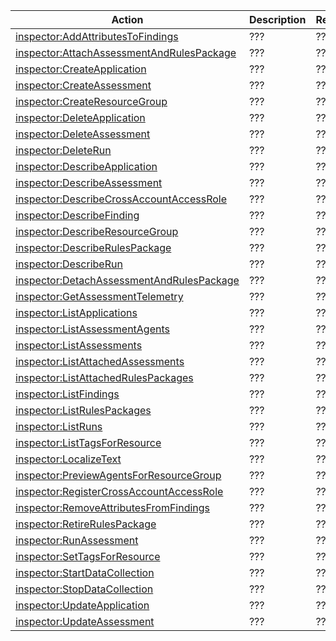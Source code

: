 | Action | Description | Resource | Condition |
| --- | --- | --- | --- |
| [inspector:AddAttributesToFindings](http://docs.aws.amazon.com/inspector/latest/APIReference/API_AddAttributesToFindings.html) | ??? | ??? | - |
| [inspector:AttachAssessmentAndRulesPackage](http://docs.aws.amazon.com/inspector/latest/APIReference/API_AttachAssessmentAndRulesPackage.html) | ??? | ??? | - |
| [inspector:CreateApplication](http://docs.aws.amazon.com/inspector/latest/APIReference/API_CreateApplication.html) | ??? | ??? | - |
| [inspector:CreateAssessment](http://docs.aws.amazon.com/inspector/latest/APIReference/API_CreateAssessment.html) | ??? | ??? | - |
| [inspector:CreateResourceGroup](http://docs.aws.amazon.com/inspector/latest/APIReference/API_CreateResourceGroup.html) | ??? | ??? | - |
| [inspector:DeleteApplication](http://docs.aws.amazon.com/inspector/latest/APIReference/API_DeleteApplication.html) | ??? | ??? | - |
| [inspector:DeleteAssessment](http://docs.aws.amazon.com/inspector/latest/APIReference/API_DeleteAssessment.html) | ??? | ??? | - |
| [inspector:DeleteRun](http://docs.aws.amazon.com/inspector/latest/APIReference/API_DeleteRun.html) | ??? | ??? | - |
| [inspector:DescribeApplication](http://docs.aws.amazon.com/inspector/latest/APIReference/API_DescribeApplication.html) | ??? | ??? | - |
| [inspector:DescribeAssessment](http://docs.aws.amazon.com/inspector/latest/APIReference/API_DescribeAssessment.html) | ??? | ??? | - |
| [inspector:DescribeCrossAccountAccessRole](http://docs.aws.amazon.com/inspector/latest/APIReference/API_DescribeCrossAccountAccessRole.html) | ??? | ??? | - |
| [inspector:DescribeFinding](http://docs.aws.amazon.com/inspector/latest/APIReference/API_DescribeFinding.html) | ??? | ??? | - |
| [inspector:DescribeResourceGroup](http://docs.aws.amazon.com/inspector/latest/APIReference/API_DescribeResourceGroup.html) | ??? | ??? | - |
| [inspector:DescribeRulesPackage](http://docs.aws.amazon.com/inspector/latest/APIReference/API_DescribeRulesPackage.html) | ??? | ??? | - |
| [inspector:DescribeRun](http://docs.aws.amazon.com/inspector/latest/APIReference/API_DescribeRun.html) | ??? | ??? | - |
| [inspector:DetachAssessmentAndRulesPackage](http://docs.aws.amazon.com/inspector/latest/APIReference/API_DetachAssessmentAndRulesPackage.html) | ??? | ??? | - |
| [inspector:GetAssessmentTelemetry](http://docs.aws.amazon.com/inspector/latest/APIReference/API_GetAssessmentTelemetry.html) | ??? | ??? | - |
| [inspector:ListApplications](http://docs.aws.amazon.com/inspector/latest/APIReference/API_ListApplications.html) | ??? | ??? | - |
| [inspector:ListAssessmentAgents](http://docs.aws.amazon.com/inspector/latest/APIReference/API_ListAssessmentAgents.html) | ??? | ??? | - |
| [inspector:ListAssessments](http://docs.aws.amazon.com/inspector/latest/APIReference/API_ListAssessments.html) | ??? | ??? | - |
| [inspector:ListAttachedAssessments](http://docs.aws.amazon.com/inspector/latest/APIReference/API_ListAttachedAssessments.html) | ??? | ??? | - |
| [inspector:ListAttachedRulesPackages](http://docs.aws.amazon.com/inspector/latest/APIReference/API_ListAttachedRulesPackages.html) | ??? | ??? | - |
| [inspector:ListFindings](http://docs.aws.amazon.com/inspector/latest/APIReference/API_ListFindings.html) | ??? | ??? | - |
| [inspector:ListRulesPackages](http://docs.aws.amazon.com/inspector/latest/APIReference/API_ListRulesPackages.html) | ??? | ??? | - |
| [inspector:ListRuns](http://docs.aws.amazon.com/inspector/latest/APIReference/API_ListRuns.html) | ??? | ??? | - |
| [inspector:ListTagsForResource](http://docs.aws.amazon.com/inspector/latest/APIReference/API_ListTagsForResource.html) | ??? | ??? | - |
| [inspector:LocalizeText](http://docs.aws.amazon.com/inspector/latest/APIReference/API_LocalizeText.html) | ??? | ??? | - |
| [inspector:PreviewAgentsForResourceGroup](http://docs.aws.amazon.com/inspector/latest/APIReference/API_PreviewAgentsForResourceGroup.html) | ??? | ??? | - |
| [inspector:RegisterCrossAccountAccessRole](http://docs.aws.amazon.com/inspector/latest/APIReference/API_RegisterCrossAccountAccessRole.html) | ??? | ??? | - |
| [inspector:RemoveAttributesFromFindings](http://docs.aws.amazon.com/inspector/latest/APIReference/API_RemoveAttributesFromFindings.html) | ??? | ??? | - |
| [inspector:RetireRulesPackage](http://docs.aws.amazon.com/inspector/latest/APIReference/API_RetireRulesPackage.html) | ??? | ??? | - |
| [inspector:RunAssessment](http://docs.aws.amazon.com/inspector/latest/APIReference/API_RunAssessment.html) | ??? | ??? | - |
| [inspector:SetTagsForResource](http://docs.aws.amazon.com/inspector/latest/APIReference/API_SetTagsForResource.html) | ??? | ??? | - |
| [inspector:StartDataCollection](http://docs.aws.amazon.com/inspector/latest/APIReference/API_StartDataCollection.html) | ??? | ??? | - |
| [inspector:StopDataCollection](http://docs.aws.amazon.com/inspector/latest/APIReference/API_StopDataCollection.html) | ??? | ??? | - |
| [inspector:UpdateApplication](http://docs.aws.amazon.com/inspector/latest/APIReference/API_UpdateApplication.html) | ??? | ??? | - |
| [inspector:UpdateAssessment](http://docs.aws.amazon.com/inspector/latest/APIReference/API_UpdateAssessment.html) | ??? | ??? | - |
